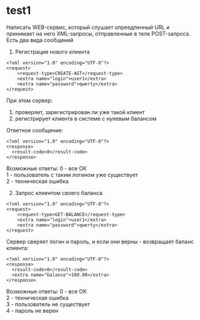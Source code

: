# test1
Написать WEB-сервис, который слушает опреедленный URL и принимает на него XML-запросы, отправленные в теле POST-запроса.
Есть два вида сообщений 

1) Регистрация нового клиента   
```
<?xml version="1.0" encoding="UTF-8"?>  
<request>  
	<request-type>CREATE-AGT</request-type>  
	<extra name="login">user1</extra>  
	<extra name="password">qwerty</extra> 
</request> 
```  
При этом сервер:
1. проверяет, зарегистрирован ли уже такой клиент  
2. регистрирует клиента в системе с нулевым балансом  

Ответное сообщение:
```
<?xml version="1.0" encoding="UTF-8"?>
<response>
  <result-code>0</result-code>
</response>
```
Возможные ответы:
0 - все ОК  
1 - пользователь с таким логином уже существует  
2 - техническая ошибка  

2) Запрос клиентом своего баланса
```
<?xml version="1.0" encoding="UTF-8"?>
<request>
	<request-type>GET-BALANCE</request-type>
	<extra name="login">user1</extra>
	<extra name="password">qwerty</extra>
</request>
```
Сервер сверяет логин и пароль, и если они верны - возвращает баланс клиента:
```
<?xml version="1.0" encoding="UTF-8"?>
<response>
  <result-code>0</result-code>
  <extra name="balance">100.00</extra>
</response>
```
Возможные ответы:
0 - все ОК  
2 - техническая ошибка  
3 - пользователь не существует  
4 - пароль не верен  
